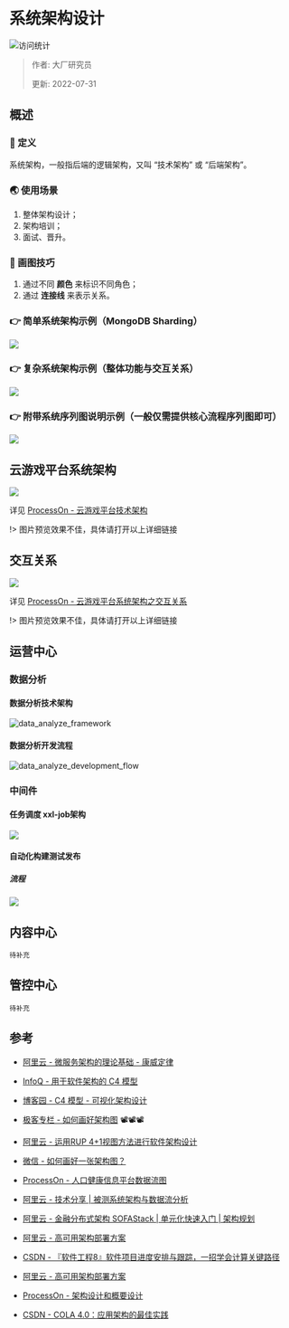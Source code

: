 # 系统架构设计

![访问统计](https://visitor-badge.glitch.me/badge?page_id=senlypan.cloudgaming.02-tech-architecture-diagram&left_color=blue&right_color=red)

> 作者: 大厂研究员
>
> 更新: 2022-07-31

## 概述

### 📖 定义

系统架构，一般指后端的逻辑架构，又叫 “技术架构” 或 “后端架构”。

### 🌏 使用场景

1. 整体架构设计；
2. 架构培训；
3. 面试、晋升。

### 🎨 画图技巧

1. 通过不同 **颜色** 来标识不同角色；
2. 通过 **连接线** 来表示关系。

### 👉 简单系统架构示例（MongoDB Sharding）

![](../_media/image/03-tech-architecture-diagram/demo-001.jpg)

### 👉 复杂系统架构示例（整体功能与交互关系）

![](../_media/image/03-tech-architecture-diagram/demo-002.jpg)

### 👉 附带系统序列图说明示例（一般仅需提供核心流程序列图即可）

![](../_media/image/03-tech-architecture-diagram/demo-003.jpg)


## 云游戏平台系统架构

![](../_media/image/03-tech-architecture-diagram/cloudgaming-architecture-001.jpg)


详见 [ProcessOn - 云游戏平台技术架构](https://www.processon.com/view/link/62f6046de401fd071516901b)

!> 图片预览效果不佳，具体请打开以上详细链接


## 交互关系

![](../_media/image/03-tech-architecture-diagram/cloudgaming-architecture-002.jpg)


详见 [ProcessOn - 云游戏平台系统架构之交互关系](https://www.processon.com/view/link/62fe59101efad47d124118d1)

!> 图片预览效果不佳，具体请打开以上详细链接



## 运营中心

### 数据分析

#### 数据分析技术架构

![data_analyze_framework](../_media/image/03-outline-design/data_analyze_framework.png)

#### 数据分析开发流程

![data_analyze_development_flow](../_media/image/03-outline-design/data_analyze_development_flow.png)

### 中间件
#### 任务调度 xxl-job架构
![](../_media/image/03-tech-architecture-diagram/xxl-job.png)

#### 自动化构建测试发布
##### 流程
![](../_media/image/03-tech-architecture-diagram/auto-build-test-publish.png)
## 内容中心

`待补充`

## 管控中心

`待补充`


## 参考

- [阿里云 - 微服务架构的理论基础 - 康威定律](https://blog.51cto.com/u_14145398/5166844)

- [InfoQ - 用于软件架构的 C4 模型](https://www.infoq.cn/article/C4-architecture-model/)

- [博客园 - C4 模型 - 可视化架构设计 ](https://www.cnblogs.com/lex-wu/p/13305380.html)

- [极客专栏 - 如何画好架构图](https://u.geekbang.org/lesson/381) 📽️📽️📽️

- [阿里云 - 运用RUP 4+1视图方法进行软件架构设计](https://developer.aliyun.com/article/458980)

- [微信 - 如何画好一张架构图？](https://mp.weixin.qq.com/s/2HjvNnfP7bLNQF5xh8PxIQ)

- [ProcessOn - 人口健康信息平台数据流图](https://www.processon.com/view/5b7d2034e4b0bd4db917c661)

- [阿里云 - 技术分享 | 被测系统架构与数据流分析](https://developer.aliyun.com/article/944598)

- [阿里云 - 金融分布式架构 SOFAStack | 单元化快速入门 | 架构规划](https://help.aliyun.com/document_detail/158843.html)

- [阿里云 - 高可用架构部署方案](https://help.aliyun.com/document_detail/137317.html)

- [CSDN - 『软件工程8』软件项目进度安排与跟踪，一招学会计算关键路径](https://blog.csdn.net/weixin_44803753/article/details/115703532)

- [阿里云 - 高可用架构部署方案](https://help.aliyun.com/document_detail/137317.html) 

- [ProcessOn - 架构设计和概要设计](https://www.processon.com/view/link/62e537dff346fb0760d7366c?pw=LGSJ#map)

- [CSDN - COLA 4.0：应用架构的最佳实践](https://blog.csdn.net/significantfrank/article/details/110934799)
